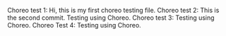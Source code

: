 Choreo test 1: Hi, this is my first choreo testing file.
Choreo test 2: This is the second commit. Testing using Choreo. 
Choreo test 3: Testing using Choreo. 
Choreo Test 4: Testing using Choreo. 
